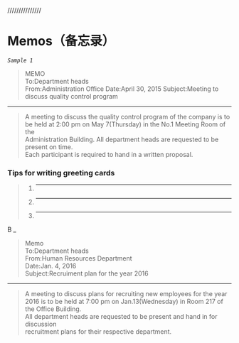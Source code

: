 ///////////////
# Memos（备忘录）

_`Sample 1`_
>MEMO  
>To:Department heads  
>From:Administration Office
>Date:April 30, 2015
>Subject:Meeting to discuss quality control program
***
>   A meeting to discuss the quality control program of the company is to  
>be held at 2:00 pm on May 7(Thursday) in the No.1 Meeting Room of the  
>Administration Building. All department heads are requested to be present on time.  
>   Each participant is required to hand in a written proposal.


### Tips for writing greeting cards
>1. **********************
>2. ********
>3. ***************

B _
>Memo  
>To:Department heads  
>From:Human Resources Department  
>Date:Jan. 4, 2016  
>Subject:Recruiment plan for the year 2016
***
>   A meeting to discuss plans for recruiting new employees for the year  
>   2016 is to be held at 7:00 pm on Jan.13(Wednesday) in Room 217 of the Office Building.  
>   All department heads are requested to be present and hand in for discussion  
>   recruitment plans for their respective department.
